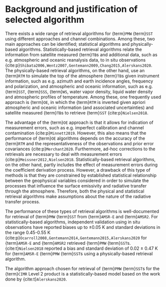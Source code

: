 # Background and justification of selected algorithm
There exists a wide range of retrieval algorithms for {term}`PMW` {term}`SST` using different approaches and channel combinations. Among these, two main approaches can be identified; statistical algorithms and physically-based algorithms. Statistically-based retrieval algorithms relate the information from satellite measured {term}`TB`s and additional data, such as e.g. atmospheric and oceanic reanalysis data, to in situ observations {cite:p}`Shibata2006,Wentz2007,Gentemann2009,Chang2015,Alerskans2020`. The physically-based retrieval algorithms, on the other hand, use an {term}`RTM` to simulate the top of the atmosphere {term}`TB`s given instrument information, such as e.g. azimuth and earth incidence angles, frequency and polarization, and atmospheric and oceanic information, such as e.g. {term}`SST`, {term}`SSS`, {term}`WS`, water vapor density, liquid water density and atmospheric profiles of temperature. Among these, one frequently used approach is {term}`OE`, in which the {term}`RTM` is inverted given apriori atmospheric and oceanic information (and associated uncertainties) and satellite measured {term}`TB`s to retrieve {term}`SST` {cite:p}`Nielsen2018`.

The advantage of the {term}`OE` approach is that it allows for indication of measurement errors, such as e.g. imperfect calibration and channel contamination {cite:p}`Minnett2019`. However, this also means that the performance of {term}`OE` algorithms depends on the accuracy of the {term}`RTM` and the representativeness of the observations and prior error covariances {cite:p}`Merchant2020`. Furthermore, ad-hoc corrections to the retrievals are necessary to deal with measurement errors {cite:p}`Meissner2012,Nielsen2018`. Statistically-based retrieval algorithms, on the other hand, partly includes the effect of measurement errors during the coefficient derivation process. However, a drawback of this type of methods is that they are constrained by established statistical relationship between the geophysical variables considered in order to simulate the processes that influence the surface emissivity and radiative transfer through the atmosphere. Therefore, both the physical and statistical retrieval algorithms make assumptions about the nature of the radiative transfer process.

The performance of these types of retrieval algorithms is well-documented for retrieval of {term}`PMW` {term}`SST` from {term}`AMSR-E` and {term}`AMSR2`. For statistically-based algorithms, independent validation using in situ observations have reported biases up to $\pm$0.05 K and standard deviations in the range 0.45-0.55 K {cite:p}`Ocarroll2008,Gentemann2014,Gentemann2015,Alerskans2020` for {term}`AMSR-E` and {term}`AMSR2` retrieved {term}`PMW` {term}`SST`s. {cite:t}`Nielsen2018` reported a bias and standard deviation of 0.02 $\pm$ 0.47 K for {term}`AMSR-E` {term}`PMW` {term}`SST`s using a physically-based retrieval algorithm.

The algorithm approach chosen for retrieval of {term}`PMW` {term}`SST`s for the {term}`CIMR` Level 2 product is a statistically-based model based on the work done by {cite:t}`Alerskans2020`.
